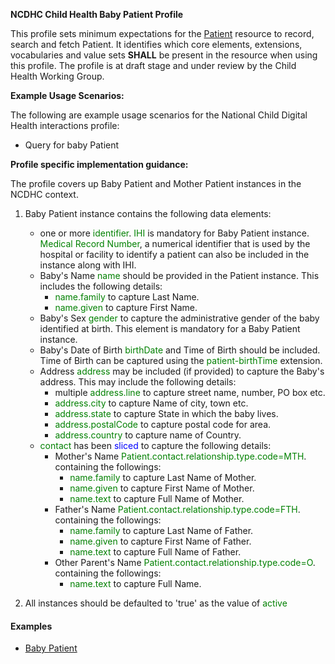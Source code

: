 **NCDHC Child Health Baby Patient Profile**

This profile sets minimum expectations for the [Patient] resource to record, search and fetch Patient. It identifies which core elements, extensions, vocabularies and value sets **SHALL** be present in the resource when using this profile. The profile is at draft stage and under review by the Child Health Working Group. 

**Example Usage Scenarios:**

The following are example usage scenarios for the National Child Digital Health interactions
profile:

-   Query for baby Patient


**Profile specific implementation guidance:**

The profile covers up Baby Patient and Mother Patient instances in the NCDHC context. 

1. Baby Patient instance contains the following data elements:
   * one or more <span style='color:green'> identifier</span>. <span style='color:green'>IHI</span> is mandatory for Baby Patient instance. <span style='color:green'>Medical Record Number</span>, a numerical identifier that is used by the hospital or facility to identify a patient can also be included in the instance along with IHI.
   * Baby's Name <span style='color:green'>name</span> should be provided in the Patient instance. This includes the following details:
		*  <span style='color:green'>name.family</span> to capture Last Name.
		*  <span style='color:green'>name.given</span> to capture First Name.
   * Baby's Sex <span style='color:green'>gender</span> to capture the administrative gender of the baby identified at birth. This element is mandatory for a Baby Patient instance. 
   * Baby's Date of Birth <span style='color:green'>birthDate</span> and Time of Birth should be included. Time of Birth can be captured using the <span style='color:green'>patient-birthTime</span> extension. 
   * Address <span style='color:green'>address</span> may be included (if provided) to capture the Baby's address. This may include the following details:
		*  multiple <span style='color:green'>address.line</span> to capture street name, number, PO box etc.
		*  <span style='color:green'>address.city</span> to capture Name of city, town etc.
		*  <span style='color:green'>address.state</span> to capture State in which the baby lives.
		*  <span style='color:green'>address.postalCode</span> to capture postal code for area.
		*  <span style='color:green'>address.country</span> to capture name of Country. 
   * <span style='color:green'>contact</span> has been <span style='color:blue'>sliced</span> to capture the following details:
		* Mother's Name <span style='color:green'>Patient.contact.relationship.type.code=MTH</span>. containing the followings:
			* <span style='color:green'>name.family</span> to capture Last Name of Mother.
			* <span style='color:green'>name.given</span> to capture First Name of Mother.
		    * <span style='color:green'>name.text</span> to capture Full Name of Mother.
		* Father's Name <span style='color:green'>Patient.contact.relationship.type.code=FTH</span>. containing the followings:
			* <span style='color:green'>name.family</span> to capture Last Name of Father.
			* <span style='color:green'>name.given</span> to capture First Name of Father.
		    * <span style='color:green'>name.text</span> to capture Full Name of Father.			
		* Other Parent's Name <span style='color:green'>Patient.contact.relationship.type.code=O</span>. containing the followings:			
		    * <span style='color:green'>name.text</span> to capture Full Name.  	    


1. All instances should be defaulted to 'true' as the value of <span style='color:green'>active</span>



#### Examples

- [Baby Patient](Patient-example-newborn.html)


[Patient]: http://hl7.org/fhir/STU3/patient.html
[extensible]: http://hl7.org/fhir/terminologies.html#extensible
[General Guidance Section]: definitions.html
